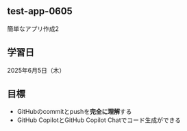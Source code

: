 ## test-app-0605
簡単なアプリ作成2

## 学習日
2025年6月5日（木）

## 目標
-  GitHubのcommitとpushを**完全に理解**する
-  GitHub CopilotとGitHub Copilot Chatでコード生成ができる
